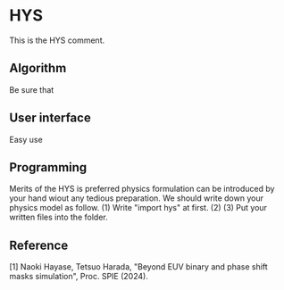 # HYS
This is the HYS comment.

## Algorithm
Be sure that

## User interface
Easy use

## Programming
Merits of the HYS is preferred physics formulation can be introduced by your hand wiout any tedious preparation.
We should write down your physics model as follow.
(1) Write "import hys" at first.
(2) 
(3) Put your written files into the folder.

## Reference
[1] Naoki Hayase, Tetsuo Harada, "Beyond EUV binary and phase shift masks simulation", Proc. SPIE (2024).
